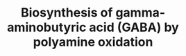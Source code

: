 ---
annotations:
- id: PW:0000412
  parent: classic metabolic pathway
  type: Pathway Ontology
  value: gamma-aminobutyric acid metabolic pathway
- id: PW:0000226
  parent: regulatory pathway
  type: Pathway Ontology
  value: putrescine metabolic pathway
- id: PW:0000214
  parent: regulatory pathway
  type: Pathway Ontology
  value: polyamine metabolic pathway
- id: PW:0000002
  parent: classic metabolic pathway
  type: Pathway Ontology
  value: classic metabolic pathway
- id: PW:0000437
  parent: classic metabolic pathway
  type: Pathway Ontology
  value: amino acid neurotransmitter metabolic pathway
authors:
- AlexanderPico
- Egonw
- DeSl
- Eweitz
description: In plants, polyamines are oxidatively deaminated by copper- and flavin-containing
  odixases (CuAO and PAO) leading to the generation of H2O2 and 4-aminobutanal (ABAL)
  which can be converted to 4-aminobutyric acid (GABA). A well known neurotransmitter
  in animals, GABA plays a role in stress response in plants.
last-edited: 2021-05-19
organisms:
- Arabidopsis thaliana
redirect_from:
- /index.php/Pathway:WP4232
- /instance/WP4232
- /instance/WP4232_rr117230
revision: r117230
schema-jsonld:
- '@context': https://schema.org/
  '@id': https://wikipathways.github.io/pathways/WP4232.html
  '@type': Dataset
  creator:
    '@type': Organization
    name: WikiPathways
  description: In plants, polyamines are oxidatively deaminated by copper- and flavin-containing
    odixases (CuAO and PAO) leading to the generation of H2O2 and 4-aminobutanal (ABAL)
    which can be converted to 4-aminobutyric acid (GABA). A well known neurotransmitter
    in animals, GABA plays a role in stress response in plants.
  keywords:
  - ABAL
  - ALDH10A8
  - ALDH10A9
  - CuAO1
  - CuAO2
  - CuAO3
  - GABA
  - PAO2
  - PAO3
  - PAO4
  - Putrescine
  - Spermine
  - spermidine
  license: CC0
  name: Biosynthesis of gamma-aminobutyric acid (GABA) by polyamine oxidation
seo: CreativeWork
title: Biosynthesis of gamma-aminobutyric acid (GABA) by polyamine oxidation
wpid: WP4232
---